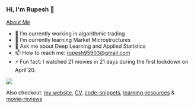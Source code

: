 ### Hi, I'm Rupesh 👋
[About Me](https://rupesh.info/aboutme/)
- 🔭 I’m currently working in algorithmic trading
- 🌱 I’m currently learning Market Microstructures
- 💬 Ask me about Deep Learning and Applied Statistics
- 📫 How to reach me: rupesh95903@gmail.com
- ⚡ Fun fact: I watched 21 movies in 21 days during the first lockdown on April'20.

<img src="https://github-readme-stats.vercel.app/api?username=rs9899&&show_icons=true&title_color=ffffff&icon_color=bb2acf&text_color=daf7dc&bg_color=191919">

Also checkout: [my website](https://rupesh.info/), [CV](https://rupesh.info/webCV/), [code-snippets](https://rupesh.info/gisthub/), [learning-resources](https://rupesh.info/my-learning-resources/) \& [movie-reviews](https://100wordsreview.com/) 
